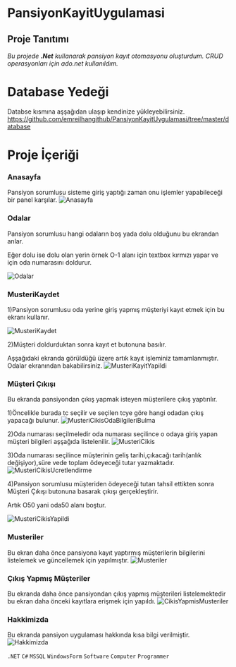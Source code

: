# PansiyonKayitUygulamasi

## Proje Tanıtımı 

*Bu projede **.Net** kullanarak pansiyon kayıt otomasyonu oluşturdum. CRUD operasyonları için ado.net kullanıldım.*

# Database Yedeği #
Databse kısmına aşşağıdan ulaşıp kendinize yükleyebilirsiniz. https://github.com/emreilhangithub/PansiyonKayitUygulamasi/tree/master/database

# Proje İçeriği #

### Anasayfa
Pansiyon sorumlusu sisteme giriş yaptığı zaman onu işlemler yapabileceği bir panel karşılar.
![Anasayfa](https://github.com/emreilhangithub/PansiyonKayitUygulamasi/blob/master/images/Anasayfa.png)

### Odalar
Pansiyon sorumlusu hangi odaların boş yada dolu olduğunu bu ekrandan anlar. 

Eğer dolu ise dolu olan yerin örnek O-1 alanı için textbox kırmızı yapar ve için oda numarasını doldurur.


![Odalar](https://github.com/emreilhangithub/PansiyonKayitUygulamasi/blob/master/images/Odalar.png)

### MusteriKaydet
1)Pansiyon sorumlusu oda yerine giriş yapmış müşteriyi kayıt etmek için bu ekranı kullanır.


![MusteriKaydet](https://github.com/emreilhangithub/PansiyonKayitUygulamasi/blob/master/images/MusteriKaydet.png)

2)Müşteri doldurduktan sonra kayıt et butonuna basılır.

Aşşağıdaki ekranda görüldüğü üzere artık kayıt işleminiz tamamlanmıştır. Odalar ekranından bakabilirsiniz.
![MusteriKayitYapildi](https://github.com/emreilhangithub/PansiyonKayitUygulamasi/blob/master/images/MusteriKayitYapildi.png)

### Müşteri Çıkışı
Bu ekranda pansiyondan çıkış yapmak isteyen müşterilere çıkış yaptırılır.


1)Öncelikle burada tc seçilir ve seçilen tcye göre hangi odadan çıkış yapacağı bulunur.
![MusteriCikisOdaBilgileriBulma](https://github.com/emreilhangithub/PansiyonKayitUygulamasi/blob/master/images/MusteriCikisOdaBilgileriBulma.png)

2)Oda numarası seçilmeledir oda numarası seçilince o odaya giriş yapan müşteri bilgileri aşşağıda listelenilir.
![MusteriCikis](https://github.com/emreilhangithub/PansiyonKayitUygulamasi/blob/master/images/MusteriCikis.png)

3)Oda numarası seçilince müşterinin geliş tarihi,çıkacağı tarih(anlık değişiyor),süre vede toplam ödeyeceği tutar yazmaktadır.
![MusteriCikisUcretlendirme](https://github.com/emreilhangithub/PansiyonKayitUygulamasi/blob/master/images/MusteriCikisUcretlendirme.png)

4)Pansiyon sorumlusu müşteriden ödeyeceği tutarı tahsil ettikten sonra Müşteri Çıkışı butonuna basarak çıkışı gerçekleştirir.

Artık O50 yani oda50 alanı boştur.

![MusteriCikisYapildi](https://github.com/emreilhangithub/PansiyonKayitUygulamasi/blob/master/images/MusteriCikisYapildi.png)

### Musteriler
Bu ekran daha önce pansiyona kayıt yaptırmış müşterilerin bilgilerini listelemek ve güncellemek için yapılmıştır.
![Musteriler](https://github.com/emreilhangithub/PansiyonKayitUygulamasi/blob/master/images/Musteriler.png)

### Çıkış Yapmış Müşteriler
Bu ekranda daha önce pansiyondan çıkış yapmış müşterileri listelemektedir bu ekran daha önceki kayıtlara erişmek için yapıldı.
![CikisYapmisMusteriler](https://github.com/emreilhangithub/PansiyonKayitUygulamasi/blob/master/images/CikisYapmisMusteriler.png)

### Hakkimizda
Bu ekranda pansiyon uygulaması hakkında kısa bilgi verilmiştir.
![Hakkimizda](https://github.com/emreilhangithub/PansiyonKayitUygulamasi/blob/master/images/Hakkimizda.png)

```.NET``` ```C#``` ```MSSQL```  ```WindowsForm``` ```Software``` ```Computer``` ```Programmer```